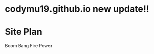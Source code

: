 # codymu19.github.io new update!!
<!DOCTYPE html>
<html lang="en">
<head>
    <meta charset="UTF-8">
    <meta http-equiv="X-UA-Compatible" content="IE=edge">
    <meta name="viewport" content="width=device-width, initial-scale=1.0">
    <title>Whit Water Rafter</title>
</head>
<body>
<h1>Site Plan</h1>
<p>Boom Bang Fire Power</p>
</body>
</html> 

